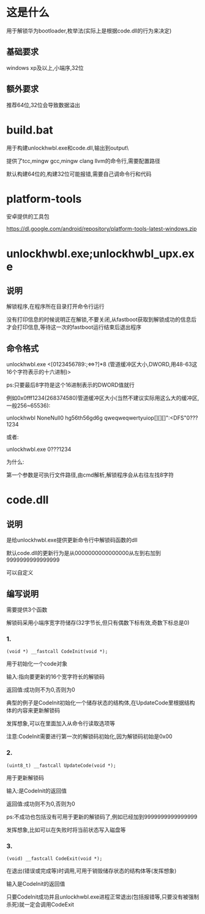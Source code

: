 # 这是什么

用于解锁华为bootloader,枚举法(实际上是根据code.dll的行为来决定)

## 基础要求

windows xp及以上,小端序,32位

## 额外要求

推荐64位,32位会导致数据溢出

# build.bat

用于构建unlockhwbl.exe和code.dll,输出到output\

提供了tcc,mingw gcc,mingw clang llvm的命令行,需要配置路径

默认构建64位的,构建32位可能报错,需要自己调命令行和代码

# platform-tools

安卓提供的工具包

https://dl.google.com/android/repository/platform-tools-latest-windows.zip

# unlockhwbl.exe;unlockhwbl_upx.exe

## 说明

解锁程序,在程序所在目录打开命令行运行

没有打印信息的时候说明正在解锁,不要关闭,从fastboot获取到解锁成功的信息后才会打印信息,等待这一次的fastboot运行结束后退出程序

## 命令格式

unlockhwbl.exe <[0123456789:;<=>?]*8 (管道缓冲区大小,DWORD,用48-63这16个字符表示的十六进制)>

ps:只要最后8字符是这个16进制表示的DWORD值就行

例如0x0fff1234(268374580)管道缓冲区大小(当然不建议实际用这么大的缓冲区,一般256~65536):

unlockhwbl NoneNull0 hg56th56gd6g qweqweqwertyuiop[][][]":<DFS"0???1234

或者:

unlockhwbl.exe 0???1234

为什么:

第一个参数是可执行文件路径,由cmd解析,解锁程序会从右往左找8字符

# code.dll

## 说明

是给unlockhwbl.exe提供更新命令行中解锁码函数的dll

默认code.dll的更新行为是从0000000000000000从左到右加到9999999999999999

可以自定义

## 编写说明

需要提供3个函数

解锁码采用小端序宽字符储存(32字节长,但只有偶数下标有效,奇数下标总是0)

### 1.

```c_cpp
(void *) __fastcall CodeInit(void *);
```

用于初始化一个code对象

输入:指向要更新的16个宽字符长的解锁码

返回值:成功则不为0,否则为0

典型的例子是CodeInit初始化一个储存状态的结构体,在UpdateCode里根据结构体的内容来更新解锁码

发挥想象,可以在里面加入从命令行读取选项等

注意:CodeInit需要进行第一次的解锁码初始化,因为解锁码初始是0x00

### 2.

```c_cpp
(uint8_t) __fastcall UpdateCode(void *);
```

用于更新解锁码

输入:是CodeInit的返回值

返回值:成功则不为0,否则为0

ps:不成功也包括没有可用于更新的解锁码了,例如已经加到9999999999999999

发挥想象,比如可以在失败时将当前状态写入磁盘等

### 3.

```c_cpp
(void) __fastcall CodeExit(void *);
```

在退出(错误或完成等)时调用,可用于销毁储存状态的结构体等(发挥想象)

输入是CodeInit的返回值

只要CodeInit成功并且unlockhwbl.exe进程正常退出(包括报错等,只要没有被强制杀死)就一定会调用CodeExit
